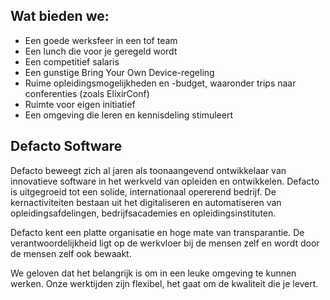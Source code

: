 ## Wat bieden we:

* Een goede werksfeer in een tof team
* Een lunch die voor je geregeld wordt
* Een competitief salaris
* Een gunstige Bring Your Own Device-regeling
* Ruime opleidingsmogelijkheden en -budget, waaronder trips naar conferenties (zoals ElixirConf)
* Ruimte voor eigen initiatief
* Een omgeving die leren en kennisdeling stimuleert

## Defacto Software

Defacto beweegt zich al jaren als toonaangevend ontwikkelaar van innovatieve software in het werkveld van opleiden en ontwikkelen. Defacto is uitgegroeid tot een solide, internationaal opererend bedrijf. De kernactiviteiten bestaan uit het digitaliseren en automatiseren van opleidingsafdelingen, bedrijfsacademies en opleidingsinstituten.

Defacto kent een platte organisatie en hoge mate van transparantie. De verantwoordelijkheid ligt op de werkvloer bij de mensen zelf en wordt door de mensen zelf ook bewaakt.

We geloven dat het belangrijk is om in een leuke omgeving te kunnen werken. Onze werktijden zijn flexibel, het gaat om de kwaliteit die je levert.
